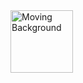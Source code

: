 
<img src="https://user-images.githubusercontent.com/94288727/210132263-ee1f2ea9-9bd4-45a5-95c8-05d3b3c14af2.png" alt="Moving Background" style="height:100px;">

